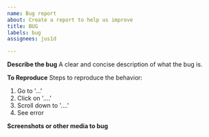 ```yaml
---
name: Bug report
about: Create a report to help us improve
title: BUG
labels: bug
assignees: jus1d

---
```


**Describe the bug**
A clear and concise description of what the bug is.

**To Reproduce**
Steps to reproduce the behavior:
1. Go to '...'
2. Click on '....'
3. Scroll down to '....'
4. See error


**Screenshots or other media to bug**
